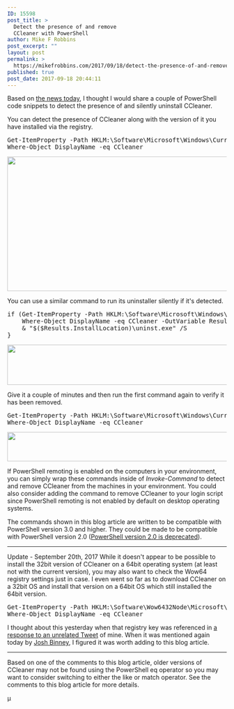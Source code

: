 ```yaml
---
ID: 15598
post_title: >
  Detect the presence of and remove
  CCleaner with PowerShell
author: Mike F Robbins
post_excerpt: ""
layout: post
permalink: >
  https://mikefrobbins.com/2017/09/18/detect-the-presence-of-and-remove-ccleaner-with-powershell/
published: true
post_date: 2017-09-18 20:44:11
---
```

Based on <a href="http://www.piriform.com/news/blog/2017/9/18/security-notification-for-ccleaner-v5336162-and-ccleaner-cloud-v1073191-for-32-bit-windows-users" target="_blank" rel="noopener">the news today</a>, I thought I would share a couple of PowerShell code snippets to detect the presence of and silently uninstall CCleaner.

You can detect the presence of CCleaner along with the version of it you have installed via the registry.
<pre class="lang:ps decode:true">Get-ItemProperty -Path HKLM:\Software\Microsoft\Windows\CurrentVersion\Uninstall\* |
Where-Object DisplayName -eq CCleaner</pre>
<a href="http://mikefrobbins.com/wp-content/uploads/2017/09/remove-ccleaner1b.jpg"><img class="alignnone size-full wp-image-15609" src="http://mikefrobbins.com/wp-content/uploads/2017/09/remove-ccleaner1b.jpg" alt="" width="859" height="308" /></a>

You can use a similar command to run its uninstaller silently if it's detected.
<pre class="lang:ps decode:true">if (Get-ItemProperty -Path HKLM:\Software\Microsoft\Windows\CurrentVersion\Uninstall\* |
    Where-Object DisplayName -eq CCleaner -OutVariable Results) {
    &amp; "$($Results.InstallLocation)\uninst.exe" /S
}</pre>
<a href="http://mikefrobbins.com/wp-content/uploads/2017/09/remove-ccleaner2b.jpg"><img class="alignnone size-full wp-image-15610" src="http://mikefrobbins.com/wp-content/uploads/2017/09/remove-ccleaner2b.jpg" alt="" width="859" height="92" /></a>

Give it a couple of minutes and then run the first command again to verify it has been removed.
<pre class="lang:ps decode:true">Get-ItemProperty -Path HKLM:\Software\Microsoft\Windows\CurrentVersion\Uninstall\* |
Where-Object DisplayName -eq CCleaner</pre>
<a href="http://mikefrobbins.com/wp-content/uploads/2017/09/remove-ccleaner3b.jpg"><img class="alignnone size-full wp-image-15611" src="http://mikefrobbins.com/wp-content/uploads/2017/09/remove-ccleaner3b.jpg" alt="" width="859" height="67" /></a>

If PowerShell remoting is enabled on the computers in your environment, you can simply wrap these commands inside of <em>Invoke-Command</em> to detect and remove CCleaner from the machines in your environment. You could also consider adding the command to remove CCleaner to your login script since PowerShell remoting is not enabled by default on desktop operating systems.

The commands shown in this blog article are written to be compatible with PowerShell version 3.0 and higher. They could be made to be compatible with PowerShell version 2.0 (<a href="https://blogs.msdn.microsoft.com/powershell/2017/08/24/windows-powershell-2-0-deprecation/" target="_blank" rel="noopener">PowerShell version 2.0 is deprecated</a>).

<hr />

Update - September 20th, 2017
While it doesn't appear to be possible to install the 32bit version of CCleaner on a 64bit operating system (at least not with the current version), you may also want to check the Wow64 registry settings just in case. I even went so far as to download CCleaner on a 32bit OS and install that version on a 64bit OS which still installed the 64bit version.
<pre class="lang:ps decode:true ">Get-ItemProperty -Path HKLM:\Software\Wow6432Node\Microsoft\Windows\CurrentVersion\Uninstall\* |
Where-Object DisplayName -eq CCleaner</pre>
I thought about this yesterday when that registry key was referenced in <a href="https://twitter.com/Ruben8Z/status/910290335766630400" target="_blank" rel="noopener">a response to an unrelated Tweet</a> of mine. When it was mentioned again today by <a href="https://twitter.com/Binneyj79/status/910566405640261632" target="_blank" rel="noopener">Josh Binney</a>, I figured it was worth adding to this blog article.

<hr />

Based on one of the comments to this blog article, older versions of CCleaner may not be found using the PowerShell eq operator so you may want to consider switching to either the like or match operator. See the comments to this blog article for more details.

µ